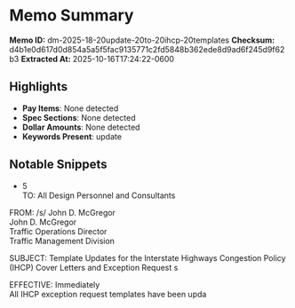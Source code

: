 # Memo Summary

**Memo ID:** dm-2025-18-20update-20to-20ihcp-20templates
**Checksum:** d4b1e0d617d0d854a5a5f5fac9135771c2fd5848b362ede8d9ad6f245d9f62b3
**Extracted At:** 2025-10-16T17:24:22-0600

## Highlights
- **Pay Items**: None detected
- **Spec Sections**: None detected
- **Dollar Amounts**: None detected
- **Keywords Present**: update

## Notable Snippets
- 5  
TO: All Design Personnel and Consultants  
 
FROM:  /s/  John D. McGregor  
John D. McGregor  
Traffic Operations Director  
Traffic Management Division  
 
SUBJECT:  Template Updates for the Interstate Highways Congestion Policy (IHCP) Cover 
Letters and Exception Request s 
 
EFFECTIVE:  Immediately  
All IHCP exception request templates have been upda